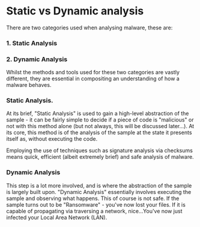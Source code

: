 # Static vs Dynamic analysis

There are two categories used when analysing malware, these are:

### 1. Static Analysis

### 2. Dynamic Analysis

Whilst the methods and tools used for these two categories are vastly different, they are essential in compositing an understanding of how a malware behaves.

### Static Analysis.

At its brief, "Static Analysis" is used to gain a high-level abstraction of the sample - it can be fairly simple to decide if a piece of code is "malicious" or not with this method alone (but not always, this will be discussed later...). At its core, this method is of the analysis of the sample at the state it presents itself as, without executing the code.

Employing the use of techniques such as signature analysis via checksums means quick, efficient (albeit extremely brief) and safe analysis of malware.

### Dynamic Analysis

This step is a lot more involved, and is where the abstraction of the sample is largely built upon. "Dynamic Analysis" essentially involves executing the sample and observing what happens. This of course is not safe. If the sample turns out to be "Ransomware" - you've now lost your files. If it is capable of propagating via traversing a network, nice...You've now just infected your Local Area Network (LAN).
